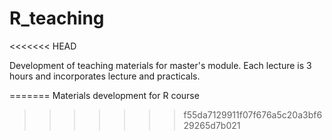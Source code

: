 # R_teaching
<<<<<<< HEAD

Development of teaching materials for master's module. Each lecture is 3 hours and incorporates lecture and practicals. 

=======
Materials development for R course
>>>>>>> f55da7129911f07f676a5c20a3bf629265d7b021
